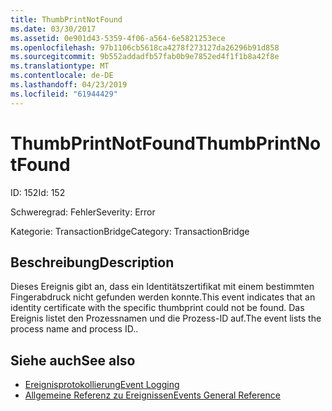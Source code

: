 ```yaml
---
title: ThumbPrintNotFound
ms.date: 03/30/2017
ms.assetid: 0e901d43-5359-4f06-a564-6e5821253ece
ms.openlocfilehash: 97b1106cb5618ca4278f273127da26296b91d858
ms.sourcegitcommit: 9b552addadfb57fab0b9e7852ed4f1f1b8a42f8e
ms.translationtype: MT
ms.contentlocale: de-DE
ms.lasthandoff: 04/23/2019
ms.locfileid: "61944429"
---
```

# <a name="thumbprintnotfound"></a><span data-ttu-id="c1e68-102">ThumbPrintNotFound</span><span class="sxs-lookup"><span data-stu-id="c1e68-102">ThumbPrintNotFound</span></span>
<span data-ttu-id="c1e68-103">ID: 152</span><span class="sxs-lookup"><span data-stu-id="c1e68-103">Id: 152</span></span>  
  
 <span data-ttu-id="c1e68-104">Schweregrad: Fehler</span><span class="sxs-lookup"><span data-stu-id="c1e68-104">Severity: Error</span></span>  
  
 <span data-ttu-id="c1e68-105">Kategorie: TransactionBridge</span><span class="sxs-lookup"><span data-stu-id="c1e68-105">Category: TransactionBridge</span></span>  
  
## <a name="description"></a><span data-ttu-id="c1e68-106">Beschreibung</span><span class="sxs-lookup"><span data-stu-id="c1e68-106">Description</span></span>  
 <span data-ttu-id="c1e68-107">Dieses Ereignis gibt an, dass ein Identitätszertifikat mit einem bestimmten Fingerabdruck nicht gefunden werden konnte.</span><span class="sxs-lookup"><span data-stu-id="c1e68-107">This event indicates that an identity certificate with the specific thumbprint could not be found.</span></span> <span data-ttu-id="c1e68-108">Das Ereignis listet den Prozessnamen und die Prozess-ID auf.</span><span class="sxs-lookup"><span data-stu-id="c1e68-108">The event lists the process name and process ID..</span></span>  
  
## <a name="see-also"></a><span data-ttu-id="c1e68-109">Siehe auch</span><span class="sxs-lookup"><span data-stu-id="c1e68-109">See also</span></span>

- [<span data-ttu-id="c1e68-110">Ereignisprotokollierung</span><span class="sxs-lookup"><span data-stu-id="c1e68-110">Event Logging</span></span>](../../../../../docs/framework/wcf/diagnostics/event-logging/index.md)
- [<span data-ttu-id="c1e68-111">Allgemeine Referenz zu Ereignissen</span><span class="sxs-lookup"><span data-stu-id="c1e68-111">Events General Reference</span></span>](../../../../../docs/framework/wcf/diagnostics/event-logging/events-general-reference.md)
